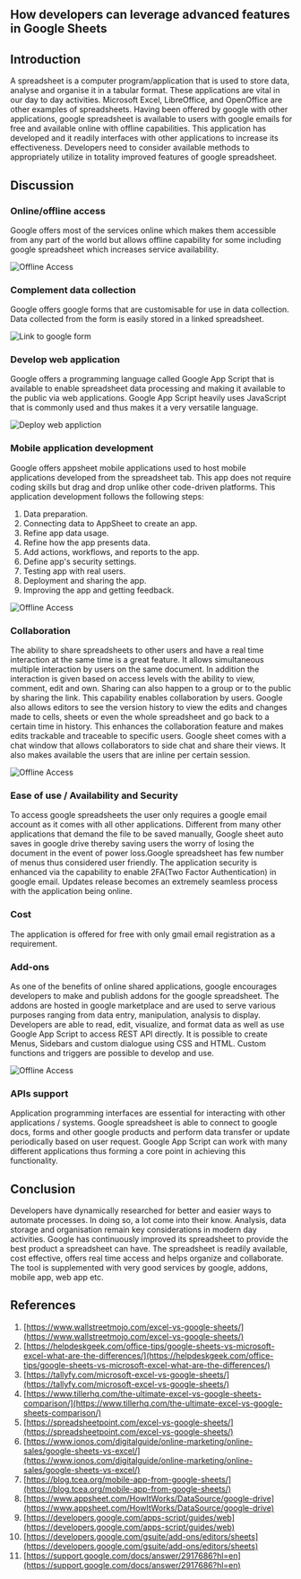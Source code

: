 

## How developers can leverage advanced features in Google Sheets


## Introduction

A spreadsheet is a computer program/application that is used to store data, analyse and organise it in a tabular format. These applications are vital in our day to day activities. Microsoft Excel, LibreOffice, and OpenOffice are other examples of spreadsheets. Having been offered by google with other applications, google spreadsheet is available to users with google emails for free and available online with offline capabilities. This application has developed and it readily interfaces with other applications to increase its effectiveness. Developers need to consider available methods to appropriately utilize in totality improved features of google spreadsheet.


## Discussion


### Online/offline access

Google offers most of the services online which makes them accessible from any part of the world but allows offline capability for some including google spreadsheet which increases service availability. 


![Offline Access](/engineering-education/google-sheet-advanced-features/offline-access.png)



### Complement data collection

Google offers google forms that are customisable for use in data collection. Data collected from the form is easily stored in a linked spreadsheet.



![Link to google form](/engineering-education/google-sheet-advanced-features/link-form.png)


### Develop web application

Google offers a programming language called Google App Script that is available to enable spreadsheet data processing and making it available to the public via web applications. Google App Script heavily uses JavaScript that is commonly used and thus makes it a very  versatile language.



![Deploy web appliction](/engineering-education/google-sheet-advanced-features/deploy-web-app.png)



### Mobile application development

Google offers appsheet mobile applications used to host mobile applications developed from the spreadsheet tab. This app does not require coding skills but drag and drop unlike other code-driven platforms. This application development follows the following steps:



1. Data preparation.
2. Connecting data to AppSheet to create an app.
3. Refine app data usage.
4. Refine how the app presents data.
5. Add actions, workflows, and reports to the app.
6. Define app's security settings.
7. Testing app with real users.
8. Deployment and sharing the app.
9. Improving the app and getting feedback.



![Offline Access](/engineering-education/google-sheet-advanced-features/mobile-app.png)



### Collaboration

The ability to share spreadsheets to other users and have a real time interaction at the same time is a great feature. It allows simultaneous multiple interaction by users on the same document. In addition the interaction is given based on access levels with the ability to view, comment, edit and own. Sharing can also happen to a group or to the public by sharing the link. This capability enables collaboration by users. Google also allows editors to see the version history to view the edits and changes made to cells, sheets or even the whole spreadsheet and go back to a certain time in history. This enhances the collaboration feature and makes edits trackable and traceable to specific users. Google sheet comes with a chat window that allows collaborators to side chat and share their views. It also makes available the users that are inline per certain session.



![Offline Access](/engineering-education/google-sheet-advanced-features/collaboration-share.png)



### Ease of use / Availability and Security

To access google spreadsheets the user only requires a google email account as it comes with all other applications. Different from many other applications that demand the file to be saved manually, Google sheet auto saves in google drive thereby saving users the worry of losing the document in the event of power loss.Google spreadsheet has few number of menus thus considered user friendly. The application security is enhanced via the capability to enable 2FA(Two Factor Authentication) in google email. Updates release becomes an extremely seamless process with the application being online.


### Cost

The application is offered for free with only gmail email registration as a requirement.


### Add-ons

As one of the benefits of online shared applications, google encourages developers to make and publish addons for the google spreadsheet. The addons are hosted in google marketplace and are used to serve various purposes ranging from data entry, manipulation, analysis to display. Developers are able to read, edit, visualize, and format data as well as use Google App Script to access REST API directly. It is possible to create Menus, Sidebars and custom dialogue using CSS and HTML. Custom functions and triggers are possible to develop and use.



![Offline Access](/engineering-education/google-sheet-advanced-features/dev-addons.png)



### APIs support

Application programming interfaces are essential for interacting with other applications / systems. Google spreadsheet is able to connect to google docs, forms and other google products and perform data transfer or update periodically based on user request. Google App Script can work with many different applications thus forming a core point in achieving this functionality.


## Conclusion

Developers have dynamically researched for better and easier ways to automate processes. In doing so, a lot come into their know. Analysis, data storage and organisation remain key considerations in modern day activities. Google has continuously improved its spreadsheet  to provide the best product a spreadsheet can have. The spreadsheet is readily available, cost effective, offers real time access and helps organize and collaborate. The tool is supplemented with very good services by google, addons, mobile app, web app etc.


## References



1. [https://www.wallstreetmojo.com/excel-vs-google-sheets/](https://www.wallstreetmojo.com/excel-vs-google-sheets/)
2. [https://helpdeskgeek.com/office-tips/google-sheets-vs-microsoft-excel-what-are-the-differences/](https://helpdeskgeek.com/office-tips/google-sheets-vs-microsoft-excel-what-are-the-differences/)
3. [https://tallyfy.com/microsoft-excel-vs-google-sheets/](https://tallyfy.com/microsoft-excel-vs-google-sheets/)
4. [https://www.tillerhq.com/the-ultimate-excel-vs-google-sheets-comparison/](https://www.tillerhq.com/the-ultimate-excel-vs-google-sheets-comparison/)
5. [https://spreadsheetpoint.com/excel-vs-google-sheets/](https://spreadsheetpoint.com/excel-vs-google-sheets/)
6. [https://www.ionos.com/digitalguide/online-marketing/online-sales/google-sheets-vs-excel/](https://www.ionos.com/digitalguide/online-marketing/online-sales/google-sheets-vs-excel/)
7. [https://blog.tcea.org/mobile-app-from-google-sheets/](https://blog.tcea.org/mobile-app-from-google-sheets/)
8. [https://www.appsheet.com/HowItWorks/DataSource/google-drive](https://www.appsheet.com/HowItWorks/DataSource/google-drive)
9. [https://developers.google.com/apps-script/guides/web](https://developers.google.com/apps-script/guides/web)
10. [https://developers.google.com/gsuite/add-ons/editors/sheets](https://developers.google.com/gsuite/add-ons/editors/sheets)
11. [https://support.google.com/docs/answer/2917686?hl=en](https://support.google.com/docs/answer/2917686?hl=en)